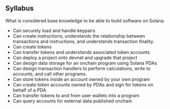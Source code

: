 ## Syllabus

What is considered base knowledge to be able to build software on Solana.

- Can securely load and handle keypairs
- Can create instructions, understands the relationship between transactions and instructions, and understands transaction finality.
- Can create tokens
- Can transfer tokens and understands associated token accounts
- Can deploy a project onto devnet and upgrade that project
- Can design data storage for an onchain program using Solana PDAs
- Can design transaction handlers to perform calculations, write to accounts, and call other programs.
- Can store tokens inside an account owned by your own program
- Can create token accounts owned by PDAs and sign for tokens on behalf of a PDA
- Can transfer tokens to and from user wallets into a program
- Can query accounts for external data published onchain
